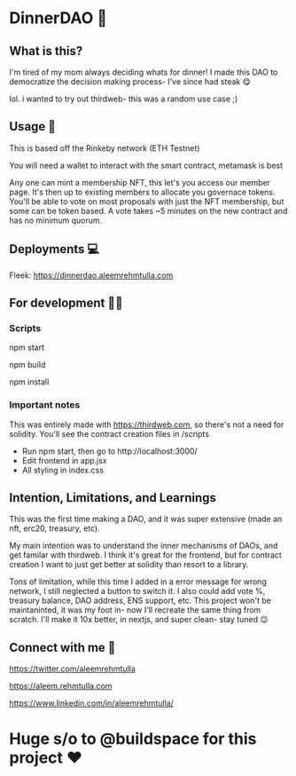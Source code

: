 # DinnerDAO 🍴

## What is this?

I'm tired of my mom always deciding whats for dinner! I made this DAO to democratize the decision making process- I've since had steak 😋

lol. i wanted to try out thirdweb- this was a random use case ;)

## Usage 🤝

This is based off the Rinkeby network (ETH Testnet)

You will need a wallet to interact with the smart contract, metamask is best

Any one can mint a membership NFT, this let's you access our member page. It's then up to existing members to allocate you governace tokens. You'll be able to vote on most proposals with just the NFT membership, but some can be token based. A vote takes ~5 minutes on the new contract and has no minimum quorum.

## Deployments 💻

Fleek: https://dinnerdao.aleemrehmtulla.com

## For development 🧑‍💻

### Scripts

npm start

npm build

npm install


### Important notes

This was entirely made with https://thirdweb.com, so there's not a need for solidity. You'll see the contract creation files in /scripts

- Run npm start, then go to http://localhost:3000/
- Edit frontend in app.jsx
- All styling in index.css
## Intention, Limitations, and Learnings

This was the first time making a DAO, and it was super extensive (made an nft, erc20, treasury, etc).

My main intention was to understand the inner mechanisms of DAOs, and get familar with thirdweb. I think it's great for the frontend, but for contract creation I want to just get better at solidity than resort to a library.

Tons of limitation, while this time I added in a error message for wrong network, I still neglected a button to switch it. I also could add vote %, treasury balance, DAO address, ENS support, etc. This project won't be maintaninted, it was my foot in- now I'll recreate the same thing from scratch. I'll make it 10x better, in nextjs, and super clean- stay tuned 😉


## Connect with me 🤗

https://twitter.com/aleemrehmtulla

https://aleem.rehmtulla.com

https://www.linkedin.com/in/aleemrehmtulla/

# Huge s/o to @buildspace for this project ❤️

